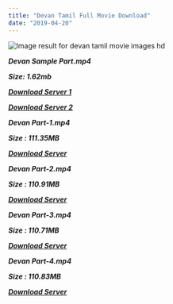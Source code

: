 ```yaml
---
title: "Devan Tamil Full Movie Download"
date: "2019-04-20"
---
```


![Image result for devan  tamil movie images hd](https://c.saavncdn.com/897/Devan-Tamil-2002-20180112-500x500.jpg)

**_Devan Sample Part.mp4_**

**_Size: 1.62mb_**

**_[Download Server 1](http://s2.uptofiles.net//files/Tamil{5d952673edb986a3e6232bd1dc09e7f07ef1103dd7939917627d2e7266b78107}20Movies{5d952673edb986a3e6232bd1dc09e7f07ef1103dd7939917627d2e7266b78107}20Collection/Vijayakanth{5d952673edb986a3e6232bd1dc09e7f07ef1103dd7939917627d2e7266b78107}20Movies{5d952673edb986a3e6232bd1dc09e7f07ef1103dd7939917627d2e7266b78107}20Collection/Devan/Mp4{5d952673edb986a3e6232bd1dc09e7f07ef1103dd7939917627d2e7266b78107}20HD/Devan{5d952673edb986a3e6232bd1dc09e7f07ef1103dd7939917627d2e7266b78107}20Sample.mp4)_**

**_[Download Server 2](http://s2.uptofiles.net//files/Tamil{5d952673edb986a3e6232bd1dc09e7f07ef1103dd7939917627d2e7266b78107}20Movies{5d952673edb986a3e6232bd1dc09e7f07ef1103dd7939917627d2e7266b78107}20Collection/Vijayakanth{5d952673edb986a3e6232bd1dc09e7f07ef1103dd7939917627d2e7266b78107}20Movies{5d952673edb986a3e6232bd1dc09e7f07ef1103dd7939917627d2e7266b78107}20Collection/Devan/Mp4{5d952673edb986a3e6232bd1dc09e7f07ef1103dd7939917627d2e7266b78107}20HD/Devan{5d952673edb986a3e6232bd1dc09e7f07ef1103dd7939917627d2e7266b78107}20Sample.mp4)_**

**_Devan Part-1.mp4_**

**_Size : 111.35MB_**

**_[Download Server](http://s2.uptofiles.net//files/Tamil{5d952673edb986a3e6232bd1dc09e7f07ef1103dd7939917627d2e7266b78107}20Movies{5d952673edb986a3e6232bd1dc09e7f07ef1103dd7939917627d2e7266b78107}20Collection/Vijayakanth{5d952673edb986a3e6232bd1dc09e7f07ef1103dd7939917627d2e7266b78107}20Movies{5d952673edb986a3e6232bd1dc09e7f07ef1103dd7939917627d2e7266b78107}20Collection/Devan/Mp4{5d952673edb986a3e6232bd1dc09e7f07ef1103dd7939917627d2e7266b78107}20HD/Devan{5d952673edb986a3e6232bd1dc09e7f07ef1103dd7939917627d2e7266b78107}20Part-1.mp4)_** 

**_Devan Part-2.mp4_**

**_Size : 110.91MB_**

**_[Download Server](http://s2.uptofiles.net//files/Tamil{5d952673edb986a3e6232bd1dc09e7f07ef1103dd7939917627d2e7266b78107}20Movies{5d952673edb986a3e6232bd1dc09e7f07ef1103dd7939917627d2e7266b78107}20Collection/Vijayakanth{5d952673edb986a3e6232bd1dc09e7f07ef1103dd7939917627d2e7266b78107}20Movies{5d952673edb986a3e6232bd1dc09e7f07ef1103dd7939917627d2e7266b78107}20Collection/Devan/Mp4{5d952673edb986a3e6232bd1dc09e7f07ef1103dd7939917627d2e7266b78107}20HD/Devan{5d952673edb986a3e6232bd1dc09e7f07ef1103dd7939917627d2e7266b78107}20Part-2.mp4)_** 

**_Devan Part-3.mp4_**

**_Size : 110.71MB_**

**_[Download Server](http://s2.uptofiles.net//files/Tamil{5d952673edb986a3e6232bd1dc09e7f07ef1103dd7939917627d2e7266b78107}20Movies{5d952673edb986a3e6232bd1dc09e7f07ef1103dd7939917627d2e7266b78107}20Collection/Vijayakanth{5d952673edb986a3e6232bd1dc09e7f07ef1103dd7939917627d2e7266b78107}20Movies{5d952673edb986a3e6232bd1dc09e7f07ef1103dd7939917627d2e7266b78107}20Collection/Devan/Mp4{5d952673edb986a3e6232bd1dc09e7f07ef1103dd7939917627d2e7266b78107}20HD/Devan{5d952673edb986a3e6232bd1dc09e7f07ef1103dd7939917627d2e7266b78107}20Part-3.mp4)_** 

**_Devan Part-4.mp4_**

**_Size : 110.83MB_**

**_[Download Server](http://s2.uptofiles.net//files/Tamil{5d952673edb986a3e6232bd1dc09e7f07ef1103dd7939917627d2e7266b78107}20Movies{5d952673edb986a3e6232bd1dc09e7f07ef1103dd7939917627d2e7266b78107}20Collection/Vijayakanth{5d952673edb986a3e6232bd1dc09e7f07ef1103dd7939917627d2e7266b78107}20Movies{5d952673edb986a3e6232bd1dc09e7f07ef1103dd7939917627d2e7266b78107}20Collection/Devan/Mp4{5d952673edb986a3e6232bd1dc09e7f07ef1103dd7939917627d2e7266b78107}20HD/Devan{5d952673edb986a3e6232bd1dc09e7f07ef1103dd7939917627d2e7266b78107}20Part-4.mp4)_**
